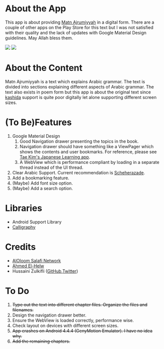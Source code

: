About the App
==============
This app is about providing [Matn Ajrumiyyah](http://en.wikipedia.org/wiki/Aj%C4%81r%C5%ABm%C4%ABya) in a digital form. There are a couple of other apps on the Play Store for this text but I was not satisfied with their quality and the lack of updates with Google Material Design guidelines. May Allah bless them.

![](https://raw.githubusercontent.com/khalid-hussain/MatnAjrumiyyah/master/screenshot1.png)
![](https://raw.githubusercontent.com/khalid-hussain/MatnAjrumiyyah/master/screenshot2.png)

About the Content
==================
Matn Ajrumiyyah is a text which explains Arabic grammar. The text is divided into sections explaining different aspects of Arabic grammar. The text also exists in poem form but this app is about the original text since [kashida](http://en.wikipedia.org/wiki/Kashida) support is quite poor digitally let alone supporting different screen sizes.

(To Be)Features
==================
1. Google Material Design
	1. Good Navigation drawer presenting the topics in the book.
	2. Navigation drawer should have something like a ViewPager which shows the contents and user bookmarks. For reference, please see [Tae Kim's Japanese Learning app](https://play.google.com/store/apps/details?id=com.alexisblaze.japanese_grammar).
	3. A WebView which is performance compliant by loading in a separate thread instead of the UI thread.
2. Clear Arabic Support. Current recommendation is [Scheherazade](http://openfontlibrary.org/en/font/scheherazade).
3. Add a bookmarking feature.
4. (Maybe) Add font size option.
5. (Maybe) Add a search option.

Libraries
==========
- Android Support Library
- [Calligraphy](https://github.com/chrisjenx/Calligraphy)

Credits
==========
- [AlOloom Salafi Network](http://aloloom.net/vb/showthread.php?t=8833)
- [Ahmed El-Helw](http://twitter.com/ahmedre) 
- Hussaini Zulkifli ([GitHub](https://github.com/the1375),[Twitter](https://twitter.com/HussainiZul))

To Do
======
1. ~~Type out the text into different chapter files. Organize the files and filenames.~~
2. Design the navigation drawer better.
3. Ensure the WebView is loaded correctly, performance wise.
4. Check layout on devices with different screen sizes.
5. ~~App crashes on Android 4.4.4 (GenyMotion Emulator). I have no idea why.~~
6. ~~Add the remaining chapters.~~